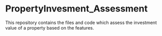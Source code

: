 # PropertyInvesment_Assessment
This repository contains the files and code which assess the investment value of a property based on the features.
